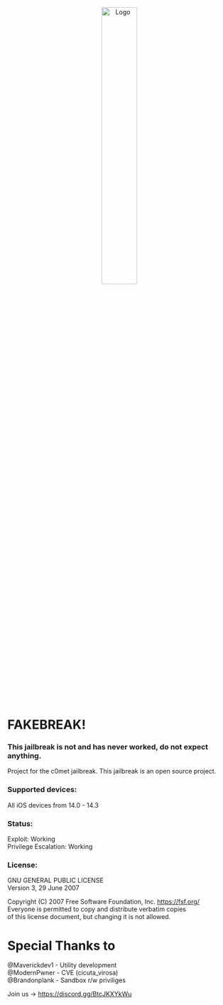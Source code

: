 <center>
  <a href="#"><img src="https://i.imgur.com/WlcHi3M.png" alt="Logo" width="40%"></a>
</center>

# FAKEBREAK!
### This jailbreak is not and has never worked, do not expect anything.

Project for the c0met jailbreak. 
This jailbreak is an open source project.

### Supported devices:

All iOS devices from 14.0 - 14.3

### Status:

Exploit: Working <br />
Privilege Escalation: Working <br />

### License: 
GNU GENERAL PUBLIC LICENSE <br />
Version 3, 29 June 2007 <br />

 Copyright (C) 2007 Free Software Foundation, Inc. <https://fsf.org/> <br />
 Everyone is permitted to copy and distribute verbatim copies <br />
 of this license document, but changing it is not allowed. <br />

# Special Thanks to
@Maverickdev1 - Utility development<br />
@ModernPwner - CVE (cicuta_virosa)<br />
@Brandonplank - Sandbox r/w priviliges <br />

Join us -> https://discord.gg/BtcJKXYkWu

